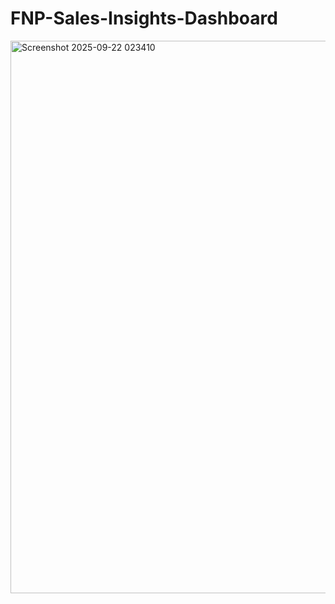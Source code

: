 # FNP-Sales-Insights-Dashboard
<img width="1909" height="884" alt="Screenshot 2025-09-22 023410" src="https://github.com/user-attachments/assets/8d1198c2-dfd4-44b4-9275-5de5920f4170" />
